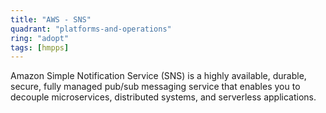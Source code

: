 ```yaml
---
title: "AWS - SNS"
quadrant: "platforms-and-operations"
ring: "adopt"
tags: [hmpps]
---
```


Amazon Simple Notification Service (SNS) is a highly available, durable, secure, fully managed pub/sub messaging service that enables you to decouple microservices, distributed systems, and serverless applications.
